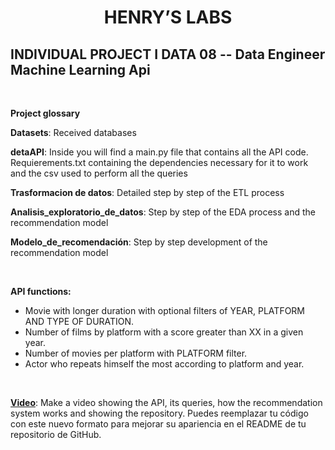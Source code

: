 <h1 align=center>HENRY’S LABS</h1>

<h2>INDIVIDUAL PROJECT I DATA 08 -- Data Engineer Machine Learning Api</h2>
<br>

<strong>Project glossary</strong>

<strong>Datasets</strong>: Received databases

<strong>detaAPI</strong>: Inside you will find a main.py file that contains all the API code. Requierements.txt containing the dependencies necessary for it to work and the csv used to perform all the queries

<strong>Trasformacion de datos</strong>: Detailed step by step of the ETL process

<strong>Analisis_exploratorio_de_datos</strong>: Step by step of the EDA process and the recommendation model

<strong>Modelo_de_recomendación</strong>: Step by step development of the recommendation model

<br>

<strong>API functions:</strong>

<ul>
  <li>Movie with longer duration with optional filters of YEAR, PLATFORM AND TYPE OF DURATION.</li>
  <li>Number of films by platform with a score greater than XX in a given year.</li>
  <li>Number of movies per platform with PLATFORM filter.</li>
  <li>Actor who repeats himself the most according to platform and year.</li>
</ul>

<br>

<strong><a href="https://www.youtube.com/live/1d_BtSUzCdE?feature=share">Video</a></strong>: Make a video showing the API, its queries, how the recommendation system works and showing the repository.
Puedes reemplazar tu código con este nuevo formato para mejorar su apariencia en el README de tu repositorio de GitHub.
